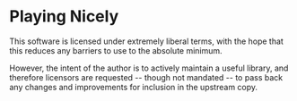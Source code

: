 Playing Nicely
==============

This software is licensed under extremely liberal terms, with the hope that
this reduces any barriers to use to the absolute minimum.

However, the intent of the author is to actively maintain a useful library, and
therefore licensors are requested -- though not mandated -- to pass back any
changes and improvements for inclusion in the upstream copy.
